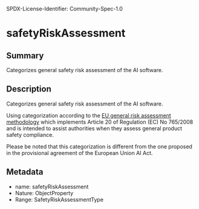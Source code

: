 SPDX-License-Identifier: Community-Spec-1.0

# safetyRiskAssessment

## Summary

Categorizes general safety risk assessment of the AI software.

## Description

Categorizes general safety risk assessment of the AI software.

Using categorization according to the [EU general risk assessment methodology](https://ec.europa.eu/docsroom/documents/17107) which implements Article 20 of Regulation (EC) No 765/2008 and is intended to assist authorities when they assess general product safety compliance.

Please be noted that this categorization is different from the one proposed in the provisional agreement of the European Union AI Act.

## Metadata

- name: safetyRiskAssessment
- Nature: ObjectProperty
- Range: SafetyRiskAssessmentType
